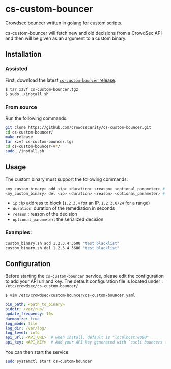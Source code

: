 # cs-custom-bouncer
Crowdsec bouncer written in golang for custom scripts.

cs-custom-bouncer will fetch new and old decisions from a CrowdSec API and then will be given as an argument to a custom binary.

## Installation


### Assisted

First, download the latest [`cs-custom-bouncer` release](https://github.com/crowdsecurity/cs-custom-bouncer/releases).

```sh
$ tar xzvf cs-custom-bouncer.tgz
$ sudo ./install.sh
```

### From source

Run the following commands:

```bash
git clone https://github.com/crowdsecurity/cs-custom-bouncer.git
cd cs-custom-bouncer/
make release
tar xzvf cs-custom-bouncer.tgz
cd cs-custom-bouncer-v*/
sudo ./install.sh
```

## Usage

The custom binary must support the following commands:

```bash
<my_custom_binary> add <ip> <duration> <reason> <optional_parameter> # to add an IP address
<my_custom_binary> del <ip> <duration> <reason> <optional_parameter> # to del an IP address
```

- `ip` : ip address to block (`1.2.3.4` for an IP, `1.2.3.0/24` for a range)
- `duration`: duration of the remediation in seconds
- `reason` : reason of the decision
- `optional_parameter`: the serialized decision

### Examples:

```bash
custom_binary.sh add 1.2.3.4 3600 "test blacklist"
custom_binary.sh del 1.2.3.4 3600 "test blacklist"
```

## Configuration

Before starting the `cs-custom-bouncer` service, please edit the configuration to add your API url and key.
The default configuration file is located under : `/etc/crowdsec/cs-custom-bouncer/`

```sh
$ vim /etc/crowdsec/custom-bouncer/cs-custom-bouncer.yaml
```

```yaml
bin_path: <path_to_binary>
piddir: /var/run/
update_frequency: 10s
daemonize: true
log_mode: file
log_dir: /var/log/
log_level: info
api_url: <API_URL>  # when install, default is "localhost:8080"
api_key: <API_KEY>  # Add your API key generated with `cscli bouncers add --name <bouncer_name>`
```

You can then start the service:

```sh
sudo systemctl start cs-custom-bouncer
```